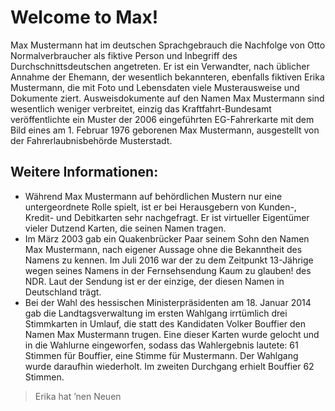 # Welcome to Max!

Max Mustermann hat im deutschen Sprachgebrauch die Nachfolge von Otto Normalverbraucher als fiktive Person und Inbegriff des Durchschnittsdeutschen angetreten. Er ist ein Verwandter, nach üblicher Annahme der Ehemann, der wesentlich bekannteren, ebenfalls fiktiven Erika Mustermann, die mit Foto und Lebensdaten viele Musterausweise und Dokumente ziert. Ausweisdokumente auf den Namen Max Mustermann sind wesentlich weniger verbreitet, einzig das Kraftfahrt-Bundesamt veröffentlichte ein Muster der 2006 eingeführten EG-Fahrerkarte mit dem Bild eines am 1. Februar 1976 geborenen Max Mustermann, ausgestellt von der Fahrerlaubnisbehörde Musterstadt. 

## Weitere Informationen:
* Während Max Mustermann auf behördlichen Mustern nur eine untergeordnete Rolle spielt, ist er bei Herausgebern von Kunden-, Kredit- und Debitkarten sehr nachgefragt. Er ist virtueller Eigentümer vieler Dutzend Karten, die seinen Namen tragen.
* Im März 2003 gab ein Quakenbrücker Paar seinem Sohn den Namen Max Mustermann, nach eigener Aussage ohne die Bekanntheit des Namens zu kennen. Im Juli 2016 war der zu dem Zeitpunkt 13-Jährige wegen seines Namens in der Fernsehsendung Kaum zu glauben! des NDR. Laut der Sendung ist er der einzige, der diesen Namen in Deutschland trägt.
* Bei der Wahl des hessischen Ministerpräsidenten am 18. Januar 2014 gab die Landtagsverwaltung im ersten Wahlgang irrtümlich drei Stimmkarten in Umlauf, die statt des Kandidaten Volker Bouffier den Namen Max Mustermann trugen. Eine dieser Karten wurde gelocht und in die Wahlurne eingeworfen, sodass das Wahlergebnis lautete: 61 Stimmen für Bouffier, eine Stimme für Mustermann. Der Wahlgang wurde daraufhin wiederholt. Im zweiten Durchgang erhielt Bouffier 62 Stimmen.

> Erika hat ’nen Neuen